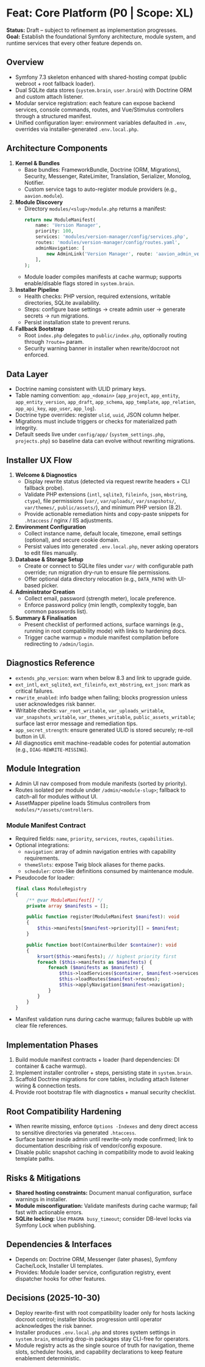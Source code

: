# Feat: Core Platform (P0 | Scope: XL)

**Status:** Draft – subject to refinement as implementation progresses.  
**Goal:** Establish the foundational Symfony architecture, module system, and runtime services that every other feature depends on.

## Overview
- Symfony 7.3 skeleton enhanced with shared-hosting compat (public webroot + root fallback loader).
- Dual SQLite data stores (`system.brain`, `user.brain`) with Doctrine ORM and custom attach listener.
- Modular service registration: each feature can expose backend services, console commands, routes, and Vue/Stimulus controllers through a structured manifest.
- Unified configuration layer: environment variables defaulted in `.env`, overrides via installer-generated `.env.local.php`.

## Architecture Components
1. **Kernel & Bundles**
   - Base bundles: FrameworkBundle, Doctrine (ORM, Migrations), Security, Messenger, RateLimiter, Translation, Serializer, Monolog, Notifier.
   - Custom service tags to auto-register module providers (e.g., `aavion.module`).
2. **Module Discovery**
   - Directory `modules/<slug>/module.php` returns a manifest:
     ```php
     return new ModuleManifest(
         name: 'Version Manager',
         priority: 100,
         services: 'modules/version-manager/config/services.php',
         routes: 'modules/version-manager/config/routes.yaml',
         adminNavigation: [
             new AdminLink('Version Manager', route: 'aavion_admin_version_manager'),
         ],
     );
     ```
   - Module loader compiles manifests at cache warmup; supports enable/disable flags stored in `system.brain`.
3. **Installer Pipeline**
   - Health checks: PHP version, required extensions, writable directories, SQLite availability.
   - Steps: configure base settings → create admin user → generate secrets → run migrations.
   - Persist installation state to prevent reruns.
4. **Fallback Bootstrap**
   - Root `index.php` delegates to `public/index.php`, optionally routing through `?route=` param.
   - Security warning banner in installer when rewrite/docroot not enforced.

## Data Layer
- Doctrine naming consistent with ULID primary keys.
- Table naming convention: `app_<domain>` (`app_project`, `app_entity`, `app_entity_version`, `app_draft`, `app_schema`, `app_template`, `app_relation`, `app_api_key`, `app_user`, `app_log`).
- Doctrine type overrides: register `ulid`, `uuid`, JSON column helper.
- Migrations must include triggers or checks for materialized path integrity.
- Default seeds live under `config/app/` (`system_settings.php`, `projects.php`) so baseline data can evolve without rewriting migrations.

## Installer UX Flow
1. **Welcome & Diagnostics**
   - Display rewrite status (detected via request rewrite headers + CLI fallback probe).
   - Validate PHP extensions (`intl`, `sqlite3`, `fileinfo`, `json`, `mbstring`, `ctype`), file permissions (`var/`, `var/uploads/`, `var/snapshots/`, `var/themes/`, `public/assets/`), and minimum PHP version (8.2).
   - Provide actionable remediation hints and copy-paste snippets for `.htaccess` / nginx / IIS adjustments.
2. **Environment Configuration**
   - Collect instance name, default locale, timezone, email settings (optional), and secure cookie domain.
   - Persist values into generated `.env.local.php`, never asking operators to edit files manually.
3. **Database & Storage Setup**
   - Create or connect to SQLite files under `var/` with configurable path override; run migration dry-run to ensure file permissions.
   - Offer optional data directory relocation (e.g., `DATA_PATH`) with UI-based picker.
4. **Administrator Creation**
   - Collect email, password (strength meter), locale preference.
   - Enforce password policy (min length, complexity toggle, ban common passwords list).
5. **Summary & Finalisation**
   - Present checklist of performed actions, surface warnings (e.g., running in root compatibility mode) with links to hardening docs.
   - Trigger cache warmup + module manifest compilation before redirecting to `/admin/login`.

## Diagnostics Reference
- `extends_php_version`: warn when below 8.3 and link to upgrade guide.
- `ext_intl`, `ext_sqlite3`, `ext_fileinfo`, `ext_mbstring`, `ext_json`: mark as critical failures.
- `rewrite_enabled`: info badge when failing; blocks progression unless user acknowledges risk banner.
- Writable checks: `var_root_writable`, `var_uploads_writable`, `var_snapshots_writable`, `var_themes_writable`, `public_assets_writable`; surface last error message and remediation tips.
- `app_secret_strength`: ensure generated ULID is stored securely; re-roll button in UI.
- All diagnostics emit machine-readable codes for potential automation (e.g., `DIAG-REWRITE-MISSING`).

## Module Integration
- Admin UI nav composed from module manifests (sorted by priority).
- Routes isolated per module under `/admin/<module-slug>`; fallback to catch-all for modules without UI.
- AssetMapper pipeline loads Stimulus controllers from `modules/*/assets/controllers`.

### Module Manifest Contract
- Required fields: `name`, `priority`, `services`, `routes`, `capabilities`.
- Optional integrations:
  - `navigation`: array of admin navigation entries with capability requirements.
  - `themeSlots`: expose Twig block aliases for theme packs.
  - `scheduler`: cron-like definitions consumed by maintenance module.
- Pseudocode for loader:
  ```php
  final class ModuleRegistry
  {
      /** @var ModuleManifest[] */
      private array $manifests = [];

      public function register(ModuleManifest $manifest): void
      {
          $this->manifests[$manifest->priority][] = $manifest;
      }

      public function boot(ContainerBuilder $container): void
      {
          krsort($this->manifests); // highest priority first
          foreach ($this->manifests as $manifests) {
              foreach ($manifests as $manifest) {
                  $this->loadServices($container, $manifest->services);
                  $this->loadRoutes($manifest->routes);
                  $this->applyNavigation($manifest->navigation);
              }
          }
      }
  }
  ```
- Manifest validation runs during cache warmup; failures bubble up with clear file references.

## Implementation Phases
1. Build module manifest contracts + loader (hard dependencies: DI container & cache warmup).
2. Implement installer controller + steps, persisting state in `system.brain`.
3. Scaffold Doctrine migrations for core tables, including attach listener wiring & connection tests.
4. Provide root bootstrap file with diagnostics + manual security checklist.

## Root Compatibility Hardening
- When rewrite missing, enforce `Options -Indexes` and deny direct access to sensitive directories via generated `.htaccess`.
- Surface banner inside admin until rewrite-only mode confirmed; link to documentation describing risk of vendor/config exposure.
- Disable public snapshot caching in compatibility mode to avoid leaking template paths.

## Risks & Mitigations
- **Shared hosting constraints:** Document manual configuration, surface warnings in installer.
- **Module misconfiguration:** Validate manifests during cache warmup; fail fast with actionable errors.
- **SQLite locking:** Use `PRAGMA busy_timeout`; consider DB-level locks via Symfony Lock when publishing.

## Dependencies & Interfaces
- Depends on: Doctrine ORM, Messenger (later phases), Symfony Cache/Lock, Installer UI templates.
- Provides: Module loader service, configuration registry, event dispatcher hooks for other features.

## Decisions (2025-10-30)
- Deploy rewrite-first with root compatibility loader only for hosts lacking docroot control; installer blocks progression until operator acknowledges the risk banner.
- Installer produces `.env.local.php` and stores system settings in `system.brain`, ensuring drop-in packages stay CLI-free for operators.
- Module registry acts as the single source of truth for navigation, theme slots, scheduler hooks, and capability declarations to keep feature enablement deterministic.
